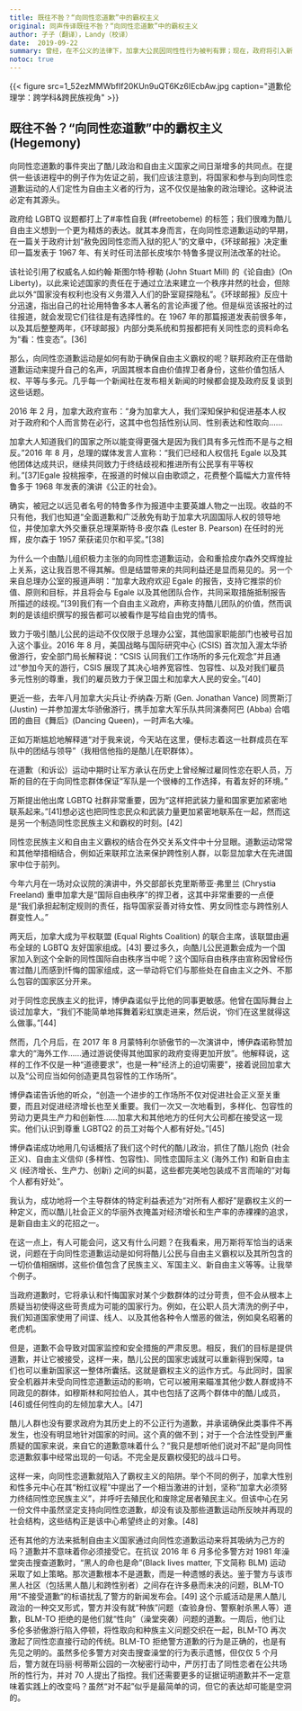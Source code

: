 ```yaml
---
title: 既往不咎？“向同性恋道歉”中的霸权主义  
original: 同声传译既往不咎？“向同性恋道歉”中的霸权主义
author: 孑子（翻译），Landy（校译）
date:  2019-09-22
summary: 曾经，在不公义的法律下，加拿大公民因同性性行为被判有罪；现在，政府将引入新法律，争取帮助他们洗脱罪名。
notoc: true
---
```


{{< figure src=1_52ezMMWbfIf20KUn9uQT6Kz6IEcbAw.jpg caption="道歉伦理学：跨学科&跨民族视角" >}}

## 既往不咎？“向同性恋道歉”中的霸权主义 (Hegemony)

向同性恋道歉的事件突出了酷儿政治和自由主义国家之间日渐增多的共同点。在提供一些该进程中的例子作为佐证之前，我们应该注意到，将国家和参与到向同性恋道歉运动的人们定性为自由主义者的行为，这不仅仅是抽象的政治理论。这种说法必定有其源头。

政府给 LGBTQ 议题都打上了#率性自我 (#freetobeme) 的标签；我们很难为酷儿自由主义想到一个更为精炼的表达。就其本身而言，在向同性恋道歉运动的早期，在一篇关于政府计划“赦免因同性恋而入狱的犯人”的文章中，《环球邮报》决定重印一篇发表于 1967 年、有关时任司法部长皮埃尔·特鲁多提议刑法改革的社论。

该社论引用了权威名人如约翰·斯图尔特·穆勒 (John Stuart Mill) 的《论自由》(On Liberty)，以此来论述国家的责任在于通过立法来建立一个秩序井然的社会，但除此以外“国家没有权利也没有义务潜入人们的卧室窥探隐私”。《环球邮报》反应十分迅速，指出自己的社论用特鲁多本人著名的言论声援了他。但是纵览该报社的过往报道，就会发现它们往往是有选择性的。在 1967 年的那篇报道发表前很多年，以及其后整整两年，《环球邮报》内部分类系统和剪报都把有关同性恋的资料命名为“看：性变态”。[36]

那么，向同性恋道歉运动是如何有助于确保自由主义霸权的呢？联邦政府正在借助道歉运动来提升自己的名声，巩固其根本自由价值捍卫者身份，这些价值包括人权、平等与多元。几乎每一个新闻社在发布相关新闻的时候都会提及政府反复谈到这些话题。

2016 年 2 月，加拿大政府宣布：“身为加拿大人，我们深知保护和促进基本人权对于政府和个人而言势在必行，这其中也包括性别认同、性别表达和性取向......

加拿大人知道我们的国家之所以能变得更强大是因为我们具有多元性而不是与之相反。”2016 年 8 月，总理的媒体发言人宣称：“我们已经和人权信托 Egale 以及其他团体达成共识，继续共同致力于终结歧视和推进所有公民享有平等权利。”[37]Egale 投桃报李，在报道的时候以自由歌颂之，花费整个篇幅大力宣传特鲁多于 1968 年发表的演讲《公正的社会》。

确实，被冠之以远见者名号的特鲁多作为报道中主要英雄人物之一出现。收益的不只有他，我们也知道“全面道歉和广泛赦免有助于加拿大巩固国际人权的领导地位，并使加拿大外交重获总理莱斯特·B·皮尔森 (Lester B. Pearson) 在任时的光辉，皮尔森于 1957 荣获诺贝尔和平奖。”[38]

为什么一个由酷儿组织极力主张的向同性恋道歉运动，会和重拾皮尔森外交辉煌扯上关系，这让我百思不得其解。但是结盟带来的共同利益还是显而易见的。另一个来自总理办公室的报道声明：“加拿大政府欢迎 Egale 的报告，支持它推崇的价值、原则和目标，并且将会与 Egale 以及其他团队合作，共同采取措施抵制报告所描述的歧视。”[39]我们有一个自由主义政府，声称支持酷儿团队的价值，然而讽刺的是该组织撰写的报告都可以被看作是写给自由党的情书。

致力于吸引酷儿公民的运动不仅仅限于总理办公室，其他国家职能部门也被号召加入这个事业。2016 年 8 月，美国战略与国际研究中心 (CSIS) 首次加入渥太华骄傲游行，安全部门局长解释说：“CSIS 认同我们工作场所的多元化观念”并且通过“参加今天的游行，CSIS 展现了其决心培养宽容性、包容性、以及对我们雇员多元性别的尊重，我们的雇员致力于保卫国土和加拿大人民的安全。”[40]

更近一些，去年八月加拿大尖兵让·乔纳森·万斯 (Gen. Jonathan Vance) 同贾斯汀 (Justin) 一并参加渥太华骄傲游行，携手加拿大军乐队共同演奏阿巴 (Abba) 合唱团的曲目《舞后》(Dancing Queen)，一时声名大噪。

正如万斯尴尬地解释道“对于我来说，今天站在这里，便标志着这一社群成员在军队中的团结与领导”（我相信他指的是酷儿在职群体）。

在道歉（和诉讼）运动中期时让军方承认在历史上曾经解过雇同性恋在职人员，万斯的目的在于向同性恋群体保证“军队是一个很棒的工作选择，有着友好的环境。”

万斯提出他出席 LGBTQ 社群非常重要，因为“这样把武装力量和国家更加紧密地联系起来。”[41]想必这也把同性恋民众和武装力量更加紧密地联系在一起，然而这是另一个制造同性恋民族主义和霸权的时刻。[42]

同性恋民族主义和自由主义霸权的结合在外交关系文件中十分显眼。道歉运动常常和其他举措相结合，例如近来联邦立法来保护跨性别人群，以彰显加拿大在先进国家中位于前列。

今年六月在一场对众议院的演讲中，外交部部长克里斯蒂亚·弗里兰 (Chrystia Freeland) 重申加拿大是“国际自由秩序”的捍卫者，这其中非常重要的一点便是“我们承担起制定规则的责任，指导国家妥善对待女性、男女同性恋与跨性别人群变性人。”

两天后，加拿大成为平权联盟 (Equal Rights Coalition) 的联合主席，该联盟由遍布全球的 LGBTQ 友好国家组成。[43] 要过多久，向酷儿公民道歉会成为一个国家加入到这个全新的同性国际自由秩序当中呢？这个国际自由秩序由宣称因曾经伤害过酷儿而感到忏悔的国家组成，这一举动将它们与那些处在自由主义之外、不那么包容的国家区分开来。

对于同性恋民族主义的批评，博伊森诺似乎比他的同事更敏感。他曾在国际舞台上谈过加拿大，“我们不能简单地挥舞着彩虹旗走进来，然后说，‘你们在这里就得这么做事。”[44]

然而，几个月后，在 2017 年 8 月蒙特利尔骄傲节的一次演讲中，博伊森诺称赞加拿大的“海外工作……通过游说使得其他国家的政府变得更加开放”。他解释说，这样的工作不仅是一种“道德要求”，也是一种“经济上的迫切需要”，接着说回加拿大以及“公司应当如何创造更具包容性的工作场所”。

博伊森诺告诉他的听众，“创造一个进步的工作场所不仅对促进社会正义至关重要，而且对促进经济增长也至关重要。我们一次又一次地看到，多样化、包容性的劳动力更具生产力和创新性……加拿大和其他地方的任何大公司都在接受这一现实。他们认识到尊重 LGBTQ2 的员工对每个人都有好处。”[45]

博伊森诺成功地用几句话概括了我们这个时代的酷儿政治，抓住了酷儿抱负 (社会正义)、自由主义信仰 (多样性、包容性)、同性恋国际主义 (海外工作) 和新自由主义 (经济增长、生产力、创新) 之间的纠葛，这些都完美地包装成不言而喻的“对每个人都有好处”。

我认为，成功地将一个主导群体的特定利益表述为“对所有人都好”是霸权主义的一种定义，而以酷儿社会正义的华丽外衣掩盖对经济增长和生产率的赤裸裸的追求，是新自由主义的花招之一。

在这一点上，有人可能会问，这又有什么问题？在我看来，用万斯将军恰当的话来说，问题在于向同性恋道歉运动是如何将酷儿公民与自由主义霸权以及其所包含的一切价值相捆绑，这些价值包含了民族主义、军国主义、新自由主义等等。让我举个例子。

当政府道歉时，它将承认和忏悔国家对某个少数群体的过分苛责，但不会从根本上质疑当初使得这些苛责成为可能的国家行为。例如，在公职人员大清洗的例子中，我们知道国家使用了间谍、线人、以及其他各种令人憎恶的做法，例如臭名昭著的老虎机。

但是，道歉不会导致对国家监控和安全措施的严肃反思。相反，我们的目标是提供道歉，并让它被接受，这样一来，酷儿公民的国家忠诚就可以重新得到保障，ta 们也可以重新国家这一整体所囊括。这就是霸权主义的运作方式。与此同时，国家安全机器并未受向同性恋道歉运动的影响，它可以被用来瞄准其他少数人群或持不同政见的群体，如穆斯林和阿拉伯人，其中也包括了这两个群体中的酷儿成员，[46]或任何性向的左倾加拿大人。[47]

酷儿人群也没有要求政府为其历史上的不公正行为道歉，并承诺确保此类事件不再发生，也没有明显地针对国家的时间。这个真的做不到；对于一个合法性受到严重质疑的国家来说，来自它的道歉意味着什么？“我只是想听他们说对不起”是向同性恋道歉叙事中经常出现的一句话。不完全是反霸权侵犯的战斗口号。

这样一来，向同性恋道歉就陷入了霸权主义的陷阱。举个不同的例子，加拿大性别和性多元中心在其“粉红议程”中提出了一个相当激进的计划，坚称“加拿大必须努力终结同性恋民族主义”，并呼吁去殖民化和废除定居者殖民主义。但该中心在另一份文件中虽然坚定支持向同性恋道歉，却没有谈及那些道歉运动所反映并再现的社会结构，这些结构正是该中心希望终止的对象。[48]

还有其他的方法来抵制自由主义国家通过向同性恋道歉运动来将其吸纳为己方的吗？道歉并不意味着你必须接受它。在抗议 2016 年 6 月多伦多警方对 1981 年澡堂突击搜查道歉时，“黑人的命也是命”(Black lives matter, 下文简称 BLM) 运动采取了如上策略。那次道歉根本不是道歉，而是一种遗憾的表达。鉴于警方与该市黑人社区（包括黑人酷儿和跨性别者）之间存在许多悬而未决的问题，BLM-TO 用“不接受道歉”的标语扰乱了警方的新闻发布会。[49] 这个示威活动是黑人酷儿政治的一种交叉形式，警方并没有就“种族”问题（查验身份、警察射杀黑人等）道歉，BLM-TO 拒绝的是他们就“性向”（澡堂突袭）问题的道歉。一周后，他们让多伦多骄傲游行陷入停顿，将性取向和种族主义问题交织在一起，BLM-TO 再次激起了同性恋直接行动的传统。BLM-TO 拒绝警方道歉的行为是正确的，也是有先见之明的。虽然多伦多警方对突击搜查澡堂的行为表示遗憾，但仅仅 5 个月后，警方就在玛丽·柯蒂斯公园的一次秘密行动中，严厉打击了同性恋者在公共场所的性行为，并对 70 人提出了指控。我们还需要更多的证据证明道歉并不一定意味着实践上的改变吗？虽然“对不起”似乎是最简单的词，但它的表达却可能是空洞的。
